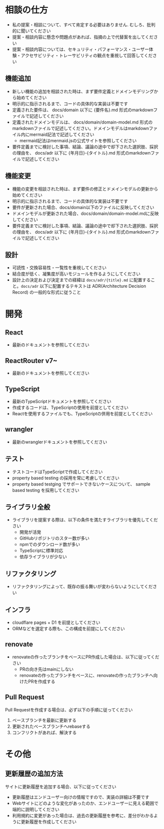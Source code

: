 
# 相談の仕方
- 私の提案・相談について、すべて肯定する必要はありません. むしろ、批判的に聞いてください
- 提案・相談内容に懸念や問題点があれば、指摘の上で代替案を出してください
- 提案・相談内容については、セキュリティ・パフォーマンス・ユーザー体験・アクセサビリティ・トレーサビリティの観点を重視して回答してください

## 機能追加
- 新しい機能の追加を相談された時は、まず要件定義とドメインモデリングから始めてください
- 明示的に指示されるまで、コードの具体的な実装は不要です
- 定義された要件は、 docs/domain 以下に {要件名}.md 形式のmarkdownファイルで記述してください
- 定義されたドメインモデルは、 docs/domain/domain-model.md 形式のmarkdownファイルで記述してください。ドメインモデルはmarkdownファイル内にmermaid記法で記述してください
    - mermaid記法はmermaid.jsの公式サイトを参照してください
- 要件定義までに検討した事項、結論、議論の途中で却下された選択肢、採択の理由を、 docs/adr 以下に {年月日}-{タイトル}.md 形式のmarkdownファイルで記述してください

## 機能変更
- 機能の変更を相談された時は、まず要件の修正とドメインモデルの更新から始めてください
- 明示的に指示されるまで、コードの具体的な実装は不要です
- 要件が更新された場合、docs/domain以下のファイルに反映してください
- ドメインモデルが更新された場合、docs/domain/domain-model.mdに反映してください
- 要件定義までに検討した事項、結論、議論の途中で却下された選択肢、採択の理由を、 docs/adr 以下に {年月日}-{タイトル}.md 形式のmarkdownファイルで記述してください

## 設計
- 可読性・交換容易性・一覧性を重視してください
- 結合度が低く、凝集度が高いモジュールを作るようにしてください
- 設計上の決定および決定までの経緯は `docs/adr/{title}.md` に配置すること。`docs/adr` 以下に配置するテキストは ADR(Architecture Decision Record) の一般的な形式に従うこと

# 開発
## React
- 最新のドキュメントを参照してください

## ReactRouter v7~
- 最新のドキュメントを参照してください

## TypeScript
- 最新のTypeScriptドキュメントを参照してください
- 作成するコードは、TypeScriptの使用を前提としてください
- Reactを使用するファイルでも、TypeScriptの併用を前提としてください

## wrangler
- 最新のwranglerドキュメントを参照してください

## テスト
- テストコードはTypeScriptで作成してください
- property based testing の採用を常に考慮してください
- property based testging でサポートできないケースについて、 sample based testing を採用してください

## ライブラリ全般
- ライブラリを提案する際は、以下の条件を満たすライブラリを優先してください
  - 開発が活発
  - GitHubリポジトリのスター数が多い
  - npmでのダウンロード数が多い
  - TypeScriptに標準対応
  - 依存ライブラリが少ない

## リファクタリング
- リファクタリングによって、既存の振る舞いが変わらないようにしてください

## インフラ
- cloudflare pages + D1 を前提としてください
- ORMなどを選定する際も、この構成を前提にしてください

## renovate
- renovateの作ったブランチをベースにPR作成した場合は、以下に従ってください
    - PRの向き先はmainにしない
    - renovateの作ったブランチをベースに、renovateの作ったブランチへ向けたPRを作成する

## Pull Request
Pull Requestを作成する場合は、必ず以下の手順に従ってください
1. ベースブランチを最新に更新する
2. 更新されたベースブランチへrebaseする
3. コンフリクトがあれば、解決する

# その他
## 更新履歴の追加方法
サイトに更新履歴を追加する場合、以下に従ってください
- 更新履歴はエンドユーザー向けの情報ですので、実装の詳細は不要です
- Webサイトにどのような変化があったのか、エンドユーザーに見える範囲で端的に説明してください
- 利用規約に変更があった場合は、過去の更新履歴を参考に、差分がわかるように更新履歴を作成してください
